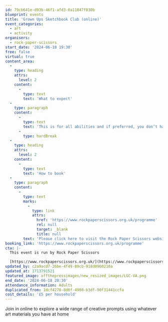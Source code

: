 ```yaml
---
id: 79cb641e-d93b-46f1-afd3-0a11847f030b
blueprint: events
title: 'Grown Ups Sketchbook Club (online)'
event_categories:
  - art
  - activity
organisers:
  - rock-paper-scissors
start_date: '2024-06-18 19:30'
free: false
virtual: true
content_area:
  -
    type: heading
    attrs:
      level: 2
    content:
      -
        type: text
        text: 'What to expect'
  -
    type: paragraph
    content:
      -
        type: text
        text: 'This is for all abilities and if preferred, you don’t have to be visible or contribute in any way if you choose. Everybody is welcome!'
      -
        type: hardBreak
  -
    type: heading
    attrs:
      level: 2
    content:
      -
        type: text
        text: 'How to book'
  -
    type: paragraph
    content:
      -
        type: text
        marks:
          -
            type: link
            attrs:
              href: 'https://www.rockpaperscissors.org.uk/programme'
              rel: null
              target: _blank
              title: null
        text: 'Please click here to visit the Rock Paper Scissors website and book your place.'
booking_link: 'https://www.rockpaperscissors.org.uk/programme'
cta: |-
  This event is run by Rock Paper Scissors

  [https://www.rockpaperscissors.org.uk/](https://www.rockpaperscissors.org.uk/)
updated_by: c2a9acd7-26be-4f49-89cb-918d0960210a
updated_at: 1713791521
featured_image: offthepressimages/new_resized_images/LGC-VA.png
end_date: '2024-06-18 20:30'
attendance_information: Adults
duplicated_from: 1dcf4278-8d6f-4908-b3df-90f31441ccfa
cost_details: '£5 per household'
---
```

Join in online to explore a wide range of creative prompts using whatever art materials you have at home